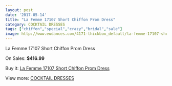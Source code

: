 ```yaml
---
layout: post
date: '2017-05-14'
title: "La Femme 17107 Short Chiffon Prom Dress"
category: COCKTAIL DRESSES
tags: ["chiffon","special","crazy","bridal","sale"]
image: http://www.eudances.com/4171-thickbox_default/la-femme-17107-short-chiffon-prom-dress.jpg
---
```

La Femme 17107 Short Chiffon Prom Dress

On Sales: **$416.99**
<a href="https://www.eudances.com/en/cocktail-dresses/1394-la-femme-17107-short-chiffon-prom-dress.html"><amp-img layout="responsive" width="600" height="600" src="//www.eudances.com/4171-thickbox_default/la-femme-17107-short-chiffon-prom-dress.jpg" alt="La Femme 17107 Short Chiffon Prom Dress 0" /></a>
<a href="https://www.eudances.com/en/cocktail-dresses/1394-la-femme-17107-short-chiffon-prom-dress.html"><amp-img layout="responsive" width="600" height="600" src="//www.eudances.com/4173-thickbox_default/la-femme-17107-short-chiffon-prom-dress.jpg" alt="La Femme 17107 Short Chiffon Prom Dress 1" /></a>
<a href="https://www.eudances.com/en/cocktail-dresses/1394-la-femme-17107-short-chiffon-prom-dress.html"><amp-img layout="responsive" width="600" height="600" src="//www.eudances.com/4172-thickbox_default/la-femme-17107-short-chiffon-prom-dress.jpg" alt="La Femme 17107 Short Chiffon Prom Dress 2" /></a>

Buy it: [La Femme 17107 Short Chiffon Prom Dress](https://www.eudances.com/en/cocktail-dresses/1394-la-femme-17107-short-chiffon-prom-dress.html "La Femme 17107 Short Chiffon Prom Dress")

View more: [COCKTAIL DRESSES](https://www.eudances.com/en/14-cocktail-dresses "COCKTAIL DRESSES")